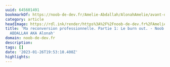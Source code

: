 ```yaml
---
uuid: 645601491
bookmarkOf: https://noob-de-dev.fr/Amelie-Abdallah/AlonahAmelie/avant-d-etre-dev/ma-reconversion-professionnelle-partie-1-le-burn-out/
category: article
headImage: https://rdl.ink/render/https%3A%2F%2Fnoob-de-dev.fr%2FAmelie-Abdallah%2FAlonahAmelie%2Favant-d-etre-dev%2Fma-reconversion-professionnelle-partie-1-le-burn-out%2F
title: 'Ma reconversion professionnelle. Partie 1: Le burn out. - Noob De Dev - Amélie
  ABDALLAH AKA Alonah'
domain: noob-de-dev.fr
description: 
tags: []
date: '2023-01-26T19:53:10.400Z'
highlights: 
---
```




